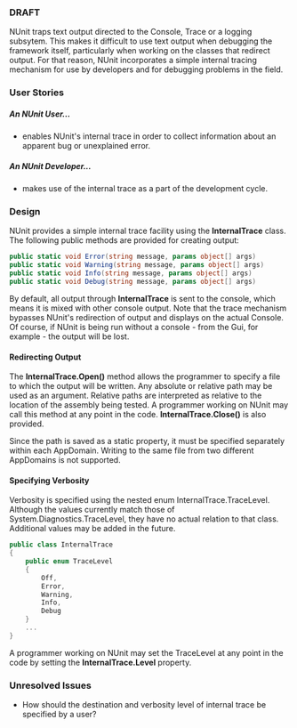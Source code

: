 ### DRAFT
NUnit traps text output directed to the Console, Trace or a logging subsytem. This makes it difficult to use text output when debugging the framework itself, particularly when working on the classes that redirect output. For that reason, NUnit incorporates a simple internal tracing mechanism for use by developers and for debugging problems in the field.

### User Stories

##### An NUnit User... 

  * enables NUnit's internal trace in order to collect information about an apparent bug or unexplained error.

##### An NUnit Developer...

  * makes use of the internal trace as a part of the development cycle.

### Design

NUnit provides a simple internal trace facility using the **InternalTrace** class. The following public methods are provided for creating output:

```csharp
public static void Error(string message, params object[] args)
public static void Warning(string message, params object[] args)
public static void Info(string message, params object[] args)
public static void Debug(string message, params object[] args)
```

By default, all output through **InternalTrace** is sent to the console, which means it is mixed with other console output. Note that the trace mechanism bypasses NUnit's redirection of output and displays on the actual Console. Of course, if NUnit is being run without a console - from the Gui, for example - the output will be lost.

#### Redirecting Output

The **InternalTrace.Open()** method allows the programmer to specify a file to which the output will be written. Any absolute or relative path may be used as an argument. Relative paths are interpreted as relative to the location of the assembly being tested. A programmer working on NUnit may call this method at any point in the code. **InternalTrace.Close()** is also provided.

<note>
Since the path is saved as a static property, it must be specified separately within each AppDomain. Writing to the same file from two different AppDomains is not supported.
</note>


#### Specifying Verbosity

Verbosity is specified using the nested enum InternalTrace.TraceLevel. Although the values currently match those of System.Diagnostics.TraceLevel, they have no actual relation to that class. Additional values may be added in the future.

```csharp
public class InternalTrace
{
    public enum TraceLevel
    {
        Off,
        Error,
        Warning,
        Info,
        Debug
    }
    ...
}
```

A programmer working on NUnit may set the TraceLevel at any point in the code by setting the **InternalTrace.Level** property.

### Unresolved Issues

  * How should the destination and verbosity level of internal trace be specified by a user?
